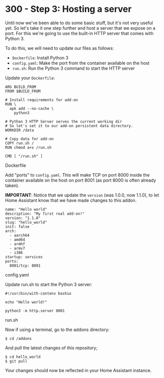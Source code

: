 # 300 - Step 3: Hosting a server

Until now we've been able to do some basic stuff, but it's not very useful yet. So let's take it one step further and host a server that we expose on a port. For this we're going to use the built-in HTTP server that comes with Python 3.

To do this, we will need to update our files as follows:

- ```Dockerfile```: Install Python 3
- ```config.yaml```: Make the port from the container available on the host
- ```run.sh```: Run the Python 3 command to start the HTTP server

Update your ```Dockerfile```:

```
ARG BUILD_FROM
FROM $BUILD_FROM

# Install requirements for add-on
RUN \
  apk add --no-cache \
    python3

# Python 3 HTTP Server serves the current working dir
# So let's set it to our add-on persistent data directory.
WORKDIR /data

# Copy data for add-on
COPY run.sh /
RUN chmod a+x /run.sh

CMD [ "/run.sh" ]
```

Dockerfile

Add "ports" to ```config.yaml```. This will make TCP on port 8000 inside the container available on the host on port 8001 (as port 8000 is often already taken).

**IMPORTANT**: Notice that we update the ```version``` (was 1.0.0, now 1.1.0), to let Home Assistant know that we have made changes to this addon.

```
name: "Hello world"
description: "My first real add-on!"
version: "1.1.0"
slug: "hello_world"
init: false
arch:
  - aarch64
  - amd64
  - armhf
  - armv7
  - i386
startup: services
ports:
  8001/tcp: 8001
```

config.yaml

Update run.sh to start the Python 3 server:

```
#!/usr/bin/with-contenv bashio

echo "Hello world!"

python3 -m http.server 8001
```

run.sh

Now if using a terminal, go to the addons directory:

```
$ cd /addons
```

And pull the latest changes of this repository;

```
$ cd hello_world
$ git pull
```

Your changes should now be reflected in your Home Assistant instance.

